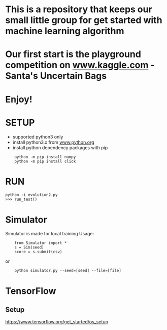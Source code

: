 # This is a repository that keeps our small little group for get started with machine learning algorithm
# Our first start is the playground competition on www.kaggle.com - Santa's Uncertain Bags
# Enjoy!

SETUP
=====
  - supported python3 only
  - install python3.x from www.python.org
  - install python dependency packages with pip
```
    python -m pip install numpy
    python -m pip install click
```

RUN
====
```
python -i evolution2.py
>>> run_test()
```

Simulator 
=========
Simulator is made for local training
Usage:
```
    from Simulator import *
    s = Sim(seed)
    score = s.submit(csv)

```
or
```
    python simulator.py --seed=[seed] --file=[file]
```

TensorFlow
==========
Setup
-----
https://www.tensorflow.org/get_started/os_setup